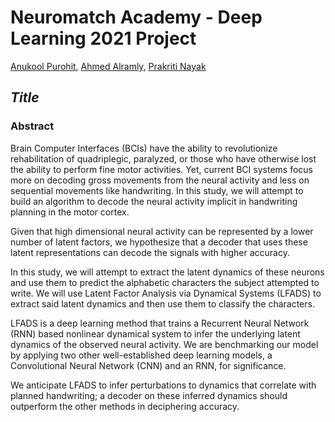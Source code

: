 # **Neuromatch Academy - Deep Learning 2021 Project**

[Anukool Purohit](https://github.com/AnukoolPurohit), [Ahmed Alramly](https://github.com/ahmedramly), [Prakriti Nayak](https://github.com/PrakritiNayak)  


## _**Title**_
### **Abstract**

Brain Computer Interfaces (BCIs) have the ability to revolutionize rehabilitation of quadriplegic, paralyzed, or those who have otherwise lost the ability to perform fine motor activities. Yet, current BCI systems focus more on decoding gross movements from the neural activity and less on sequential movements like handwriting. In this study, we will attempt to build an algorithm to decode the neural activity implicit in handwriting planning in the motor cortex. 

Given that high dimensional neural activity can be represented by a lower number of latent factors, we hypothesize that a decoder that uses these latent representations can decode the signals with higher accuracy.

In this study, we will attempt to extract the latent dynamics of these neurons and use them to predict the alphabetic characters the subject attempted to write. We will use Latent Factor Analysis via Dynamical Systems (LFADS) to extract said latent dynamics and then use them to classify the characters. 

LFADS is a deep learning method that trains a Recurrent Neural Network (RNN) based nonlinear dynamical system to infer the underlying latent dynamics of the observed neural activity. We are benchmarking our model by applying two other well-established deep learning models, a Convolutional Neural Network (CNN) and an RNN, for significance.

We anticipate LFADS to infer perturbations to dynamics that correlate with planned handwriting; a decoder on these inferred dynamics should outperform the other methods in deciphering accuracy.
